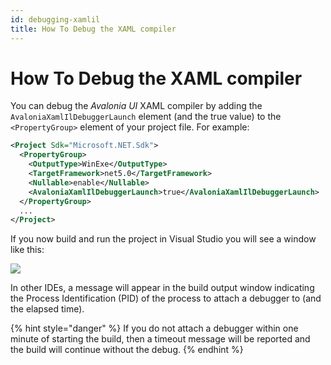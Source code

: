 ```yaml
---
id: debugging-xamlil
title: How To Debug the XAML compiler
---
```


# How To Debug the XAML compiler

You can debug the _Avalonia UI_ XAML compiler by adding the `AvaloniaXamlIlDebuggerLaunch` element (and the true value) to the `<PropertyGroup>` element of your project file. For example:

```xml
<Project Sdk="Microsoft.NET.Sdk">  
  <PropertyGroup>
    <OutputType>WinExe</OutputType>
    <TargetFramework>net5.0</TargetFramework>
    <Nullable>enable</Nullable>
    <AvaloniaXamlIlDebuggerLaunch>true</AvaloniaXamlIlDebuggerLaunch>
  </PropertyGroup>
  ...
</Project>
```

If you now build and run the project in Visual Studio you will see a window like this:

![](https://user-images.githubusercontent.com/53405089/132686320-958f30a6-49f8-498f-853c-b9dd17262b54.png)

In other IDEs, a message will appear in the build output window indicating the Process Identification (PID) of the process to attach a debugger to (and the elapsed time).&#x20;

{% hint style="danger" %}
If you do not attach a debugger within one minute of starting the build, then a timeout message will be reported and the build will continue without the debug.
{% endhint %}
